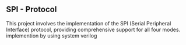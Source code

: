 ## SPI - Protocol
This project involves the implementation of the SPI (Serial Peripheral Interface) protocol, providing comprehensive support for all four modes.
implemention by using system verilog
